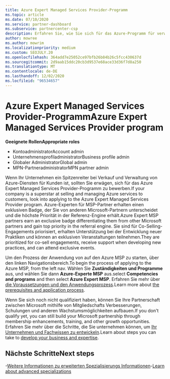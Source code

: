 ```yaml
---
title: Azure Expert Managed Services Provider-Programm
ms.topic: article
ms.date: 07/10/2020
ms.service: partner-dashboard
ms.subservice: partnercenter-csp
description: Erfahren Sie, wie Sie sich für das Azure-Programm für verwaltete Dienstanbieter bewerben, um sich bei anderen Partnern zu bewerben und die höchste Priorität in der Referenz-Engine zu erhalten.
author: mowree
ms.author: mowrim
ms.localizationpriority: medium
ms.custom: SEOJULY.20
ms.openlocfilehash: 364add7e25052ce97bfb26b84b26c5fcc430637d
ms.sourcegitcommit: 2d9aab15ddc20cb3d9537e68ace33d36f7d8a250
ms.translationtype: MT
ms.contentlocale: de-DE
ms.lasthandoff: 12/02/2020
ms.locfileid: "96534657"
---
```

# <a name="azure-expert-managed-services-provider-program"></a><span data-ttu-id="44273-103">Azure Expert Managed Services Provider-Programm</span><span class="sxs-lookup"><span data-stu-id="44273-103">Azure Expert Managed Services Provider program</span></span>

<span data-ttu-id="44273-104">**Geeignete Rollen**</span><span class="sxs-lookup"><span data-stu-id="44273-104">**Appropriate roles**</span></span>

- <span data-ttu-id="44273-105">Kontoadministrator</span><span class="sxs-lookup"><span data-stu-id="44273-105">Account admin</span></span>
- <span data-ttu-id="44273-106">Unternehmensprofiladministrator</span><span class="sxs-lookup"><span data-stu-id="44273-106">Business profile admin</span></span>
- <span data-ttu-id="44273-107">Globaler Administrator</span><span class="sxs-lookup"><span data-stu-id="44273-107">Global admin</span></span>
- <span data-ttu-id="44273-108">MPN-Partneradministrator</span><span class="sxs-lookup"><span data-stu-id="44273-108">MPN partner admin</span></span>

<span data-ttu-id="44273-109">Wenn Ihr Unternehmen ein Spitzenreiter bei Verkauf und Verwaltung von Azure-Diensten für Kunden ist, sollten Sie erwägen, sich für das Azure Expert Managed Services Provider-Programm zu bewerben.</span><span class="sxs-lookup"><span data-stu-id="44273-109">If your company is a superstar at selling and managing Azure services to customers, look into applying to the Azure Expert Managed Services Provider program.</span></span> <span data-ttu-id="44273-110">Azure-Experten für MSP-Partner erhalten einen exklusiven Badge, der Sie von anderen Microsoft-Partnern unterscheidet und die höchste Priorität in der Referenz-Engine erhält.</span><span class="sxs-lookup"><span data-stu-id="44273-110">Azure Expert MSP partners earn an exclusive badge differentiating them from other Microsoft partners and gain top priority in the referral engine.</span></span> <span data-ttu-id="44273-111">Sie sind für Co-Selling-Engagements priorisiert, erhalten Unterstützung bei der Entwicklung neuer Praktiken und können an exklusiven Veranstaltungen teilnehmen.</span><span class="sxs-lookup"><span data-stu-id="44273-111">They are prioritized for co-sell engagements, receive support when developing new practices, and can attend exclusive events.</span></span>

<span data-ttu-id="44273-112">Um den Prozess der Anwendung von auf den Azure MSP zu starten, über den linken Navigationsbereich.</span><span class="sxs-lookup"><span data-stu-id="44273-112">To begin the process of applying to the Azure MSP, from the left nav.</span></span> <span data-ttu-id="44273-113">Wählen Sie **Zuständigkeiten und Programme** aus, und wählen Sie dann **Azure-Experte MSP** aus.</span><span class="sxs-lookup"><span data-stu-id="44273-113">select **Competencies and programs** and then select **Azure Expert MSP**.</span></span> <span data-ttu-id="44273-114">Erfahren Sie mehr über [die Voraussetzungen und den Anwendungsprozess](https://partner.microsoft.com/membership/azure-expert-msp).</span><span class="sxs-lookup"><span data-stu-id="44273-114">Learn more about [the prerequisites and application process](https://partner.microsoft.com/membership/azure-expert-msp).</span></span> 

<span data-ttu-id="44273-115">Wenn Sie sich noch nicht qualifiziert haben, können Sie Ihre Partnerschaft zwischen Microsoft mithilfe von Mitgliedschafts Verbesserungen, Schulungen und anderen Wachstumsmöglichkeiten aufbauen.</span><span class="sxs-lookup"><span data-stu-id="44273-115">If you don't qualify yet, you can still build your Microsoft partnership through membership enhancements, training, and other growth opportunities.</span></span>
<span data-ttu-id="44273-116">Erfahren Sie mehr über die Schritte, die Sie unternehmen können, um [ Ihr Unternehmen und Fachwissen zu entwickeln](https://partner.microsoft.com/membership/azure-expert-msp).</span><span class="sxs-lookup"><span data-stu-id="44273-116">Learn about steps you can take to [develop your business and expertise](https://partner.microsoft.com/membership/azure-expert-msp).</span></span>

## <a name="next-steps"></a><span data-ttu-id="44273-117">Nächste Schritte</span><span class="sxs-lookup"><span data-stu-id="44273-117">Next steps</span></span>

<span data-ttu-id="44273-118">-[Weitere Informationen zu erweiterten Spezialisierungs Informationen](advanced-specializations.md)</span><span class="sxs-lookup"><span data-stu-id="44273-118">-[Learn about advanced specializations](advanced-specializations.md)</span></span>